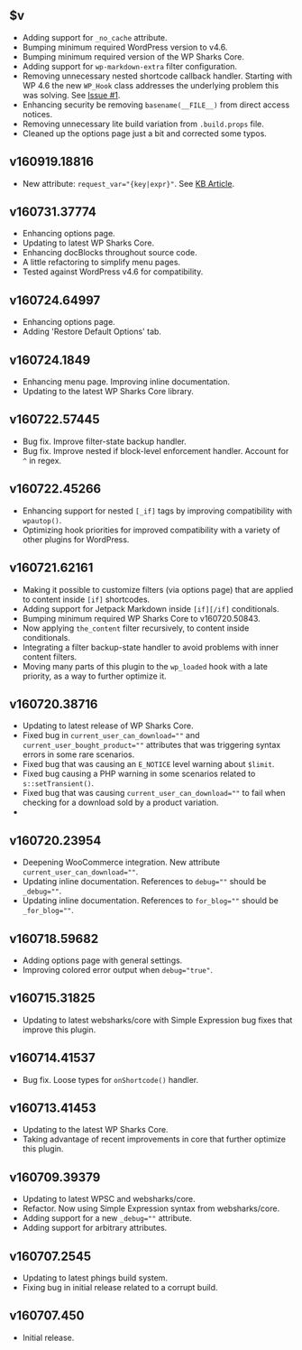 ## $v

- Adding support for `_no_cache` attribute.
- Bumping minimum required WordPress version to v4.6.
- Bumping minimum required version of the WP Sharks Core.
- Adding support for `wp-markdown-extra` filter configuration.
- Removing unnecessary nested shortcode callback handler. Starting with WP 4.6 the new `WP_Hook` class addresses the underlying problem this was solving. See [Issue #1](https://github.com/websharks/if-shortcode-pro/issues/1).
- Enhancing security be removing `basename(__FILE__)` from direct access notices.
- Removing unnecessary lite build variation from `.build.props` file.
- Cleaned up the options page just a bit and corrected some typos.

## v160919.18816

- New attribute: `request_var="{key|expr}"`. See [KB Article](https://wpsharks.com/kb-article/if-shortcode-pro/attributes#request_var).

## v160731.37774

- Enhancing options page.
- Updating to latest WP Sharks Core.
- Enhancing docBlocks throughout source code.
- A little refactoring to simplify menu pages.
- Tested against WordPress v4.6 for compatibility.

## v160724.64997

- Enhancing options page.
- Adding 'Restore Default Options' tab.

## v160724.1849

- Enhancing menu page. Improving inline documentation.
- Updating to the latest WP Sharks Core library.

## v160722.57445

- Bug fix. Improve filter-state backup handler.
- Bug fix. Improve nested if block-level enforcement handler. Account for `^` in regex.

## v160722.45266

- Enhancing support for nested `[_if]` tags by improving compatibility with `wpautop()`.
- Optimizing hook priorities for improved compatibility with a variety of other plugins for WordPress.

## v160721.62161

- Making it possible to customize filters (via options page) that are applied to content inside `[if]` shortcodes.
- Adding support for Jetpack Markdown inside `[if][/if]` conditionals.
- Bumping minimum required WP Sharks Core to v160720.50843.
- Now applying `the_content` filter recursively, to content inside conditionals.
- Integrating a filter backup-state handler to avoid problems with inner content filters.
- Moving many parts of this plugin to the `wp_loaded` hook with a late priority, as a way to further optimize it.

## v160720.38716

- Updating to latest release of WP Sharks Core.
- Fixed bug in `current_user_can_download=""` and `current_user_bought_product=""` attributes that was triggering syntax errors in some rare scenarios.
- Fixed bug that was causing an `E_NOTICE` level warning about `$limit`.
- Fixed bug causing a PHP warning in some scenarios related to `s::setTransient()`.
- Fixed bug that was causing `current_user_can_download=""` to fail when checking for a download sold by a product variation.
-

## v160720.23954

- Deepening WooCommerce integration. New attribute `current_user_can_download=""`.
- Updating inline documentation. References to `debug=""` should be `_debug=""`.
- Updating inline documentation. References to `for_blog=""` should be `_for_blog=""`.

## v160718.59682

- Adding options page with general settings.
- Improving colored error output when `debug="true"`.

## v160715.31825

- Updating to latest websharks/core with Simple Expression bug fixes that improve this plugin.

## v160714.41537

- Bug fix. Loose types for `onShortcode()` handler.

## v160713.41453

- Updating to the latest WP Sharks Core.
- Taking advantage of recent improvements in core that further optimize this plugin.

## v160709.39379

- Updating to latest WPSC and websharks/core.
- Refactor. Now using Simple Expression syntax from websharks/core.
- Adding support for a new `_debug=""` attribute.
- Adding support for arbitrary attributes.

## v160707.2545

- Updating to latest phings build system.
- Fixing bug in initial release related to a corrupt build.

## v160707.450

- Initial release.
